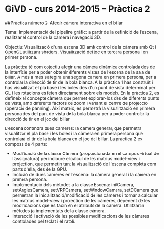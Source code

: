 GiVD - curs 2014-2015 – Pràctica 2
======================================
##Pràctica número 2: Afegir càmera interactiva en el billar

Tema: Implementació del pipeline gràfic: a partir de la definició de l'escena, realitzar el control de la càmera i
navegació 3D.

Objectiu: Visualització d'una escena 3D amb control de la càmera amb Qt i OpenGL utilitzant shaders.
Visualització del joc en tercera persona i en primer persona.

La pràctica té com objectiu afegir una càmera dinàmica controlada des de la interfície per a poder obtenir
diferents vistes de l’escena de la sala de billar. A més a més s’afegirà una segona càmera en primera
persona, per a controlar la direcció de tir de la bola blanca. A la pràctica 1 has construït i has visualitzat el
pla base i les boles des d'un punt de vista determinat per GL i les rotacions es feien directament sobre els
models. En la pràctica 2, es defineix el concepte càmera que permet explorar-los des de diferents punts de
vista, amb diferents factors de zoom i variant el centre de projecció (operació de panning). Així mateix, es
permetrà la visualització en primera persona des del punt de vista de la bola blanca per a poder controlar la
direcció de tir en el joc del billar. 

L’escena contindrà dues càmeres: la càmera general, que permetrà visualitzar el pla base i les boles i la
càmera en primera persona que controlarà el tir de la bola blanca en el joc del billar. La pràctica 2 es
composa de 4 parts:
* Modificació de la classe Càmera (proporcionada en el campus virtual de l’assignatura) 
per incloure el càlcul de les matrius model-view i projection, que permetin tant la visualització de l'escena
completa com parts d'ella, des de la GPU.
* Inclusió de dues càmeres en l’escena: la càmera general i la càmera en primera persona.
* Implementació dels mètodes a la classe Escena: initCamera, setAnglesCamera, setVRPCamera,
setWindowCamera, setDCamera que permetran la inicialització/modificació de les càmeres i
tornar a calcular les matrius model-view i projection de les càmeres, depenent de les modificacions
que es facin en el atributs de la càmera. Utilitzaran mètodes ja implementats de la classe càmera.
* Interacció i activació de les possibles modificacions de les càmeres controlades pel teclat i el ratolí.
